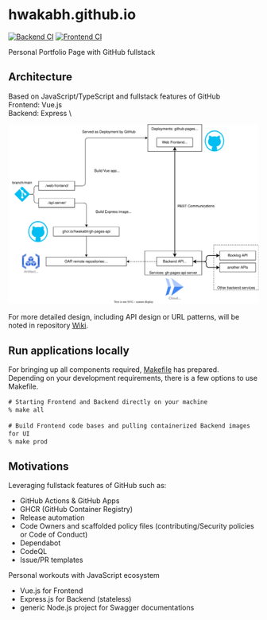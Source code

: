# hwakabh.github.io

[![Backend CI](https://github.com/hwakabh/hwakabh.github.io/actions/workflows/backend.yaml/badge.svg?branch=main)](https://github.com/hwakabh/hwakabh.github.io/actions/workflows/backend.yaml) [![Frontend CI](https://github.com/hwakabh/hwakabh.github.io/actions/workflows/frontend.yaml/badge.svg?branch=main)](https://github.com/hwakabh/hwakabh.github.io/actions/workflows/frontend.yaml)

Personal Portfolio Page with GitHub fullstack

## Architecture
Based on JavaScript/TypeScript and fullstack features of GitHub \
Frontend: Vue.js \
Backend: Express \

![Arch](./app-diagram.drawio.svg)

For more detailed design, including API design or URL patterns, will be noted in repository [Wiki](https://github.com/hwakabh/hwakabh.github.io/wiki).

## Run applications locally
For bringing up all components required, [Makefile](./Makefile) has prepared. \
Depending on your development requirements, there is a few options to use Makefile.

```shell
# Starting Frontend and Backend directly on your machine
% make all

# Build Frontend code bases and pulling containerized Backend images for UI
% make prod
```

## Motivations
Leveraging fullstack features of GitHub such as:
- GitHub Actions & GitHub Apps
- GHCR (GitHub Container Registry)
- Release automation
- Code Owners and scaffolded policy files (contributing/Security policies or Code of Conduct)
- Dependabot
- CodeQL
- Issue/PR templates

Personal workouts with JavaScript ecosystem
- Vue.js for Frontend
- Express.js for Backend (stateless)
- generic Node.js project for Swagger documentations
